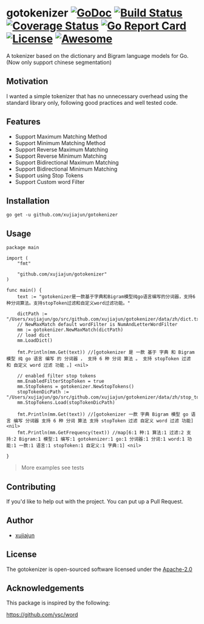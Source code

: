 # gotokenizer [![GoDoc](https://godoc.org/github.com/xujiajun/gotokenizer?status.svg)](https://godoc.org/github.com/xujiajun/gotokenizer) <a href="https://travis-ci.org/xujiajun/gotokenizer"><img src="https://travis-ci.org/xujiajun/gotokenizer.svg?branch=master" alt="Build Status"></a> [![Coverage Status](https://coveralls.io/repos/github/xujiajun/gotokenizer/badge.svg?branch=master)](https://coveralls.io/github/xujiajun/gotokenizer?branch=master) [![Go Report Card](https://goreportcard.com/badge/github.com/xujiajun/gotokenizer)](https://goreportcard.com/report/github.com/xujiajun/gotokenizer) [![License](https://img.shields.io/badge/license-Apache2.0-blue.svg?style=flat-square)](https://opensource.org/licenses/Apache-2.0) [![Awesome](https://awesome.re/mentioned-badge.svg)](https://github.com/avelino/awesome-go#natural-language-processing) 
A tokenizer based on the dictionary and Bigram language models for Go.  (Now only support chinese segmentation)

## Motivation

I wanted a simple tokenizer that has no unnecessary overhead using the standard library only, following good practices and well tested code.

## Features

* Support Maximum Matching Method
* Support Minimum Matching Method
* Support Reverse Maximum Matching
* Support Reverse Minimum Matching
* Support Bidirectional Maximum Matching
* Support Bidirectional Minimum Matching
* Support using Stop Tokens
* Support Custom word Filter

## Installation

```
go get -u github.com/xujiajun/gotokenizer
```

## Usage

```
package main

import (
	"fmt"

	"github.com/xujiajun/gotokenizer"
)

func main() {
	text := "gotokenizer是一款基于字典和Bigram模型纯go语言编写的分词器，支持6种分词算法。支持stopToken过滤和自定义word过滤功能。"

	dictPath := "/Users/xujiajun/go/src/github.com/xujiajun/gotokenizer/data/zh/dict.txt"
	// NewMaxMatch default wordFilter is NumAndLetterWordFilter
	mm := gotokenizer.NewMaxMatch(dictPath)
	// load dict
	mm.LoadDict()

	fmt.Println(mm.Get(text)) //[gotokenizer 是 一款 基于 字典 和 Bigram 模型 纯 go 语言 编写 的 分词器 ， 支持 6 种 分词 算法 。 支持 stopToken 过滤 和 自定义 word 过滤 功能 。] <nil>

	// enabled filter stop tokens 
	mm.EnabledFilterStopToken = true
	mm.StopTokens = gotokenizer.NewStopTokens()
	stopTokenDicPath := "/Users/xujiajun/go/src/github.com/xujiajun/gotokenizer/data/zh/stop_tokens.txt"
	mm.StopTokens.Load(stopTokenDicPath)

	fmt.Println(mm.Get(text)) //[gotokenizer 一款 字典 Bigram 模型 go 语言 编写 分词器 支持 6 种 分词 算法 支持 stopToken 过滤 自定义 word 过滤 功能] <nil>
	fmt.Println(mm.GetFrequency(text)) //map[6:1 种:1 算法:1 过滤:2 支持:2 Bigram:1 模型:1 编写:1 gotokenizer:1 go:1 分词器:1 分词:1 word:1 功能:1 一款:1 语言:1 stopToken:1 自定义:1 字典:1] <nil>

}

```

> More examples see tests

## Contributing

If you'd like to help out with the project. You can put up a Pull Request.


## Author

* [xujiajun](https://github.com/xujiajun)

## License

The gotokenizer is open-sourced software licensed under the [Apache-2.0](https://opensource.org/licenses/Apache-2.0)

## Acknowledgements

This package is inspired by the following:

https://github.com/ysc/word
